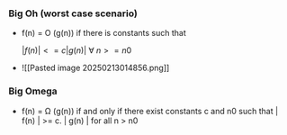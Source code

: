 ### Big Oh (worst case scenario)
- f(n) = O (g(n)) if there is constants such that 

	$|f(n)| <= c|g(n)|\ \forall\ n >= n0$

- ![[Pasted image 20250213014856.png]]

### Big Omega
- f(n) = Ω (g(n)) if and only if there exist constants c and n0 such that
	| f(n) | >= c. | g(n) | for all n > n0
	